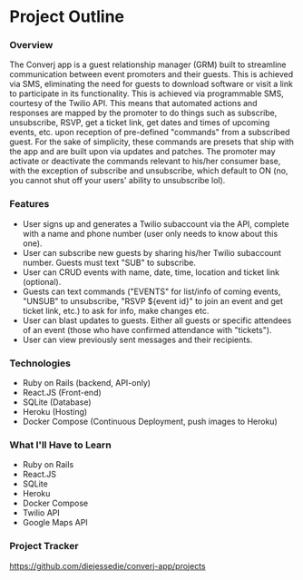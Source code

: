 # Project Outline
### Overview
The Converj app is a guest relationship manager (GRM) built to streamline communication between event promoters and their guests. This is achieved via SMS, eliminating the need for guests to download software or visit a link to participate in its functionality. This is achieved via programmable SMS, courtesy of the Twilio API. This means that automated actions and responses are mapped by the promoter to do things such as subscribe, unsubscribe, RSVP, get a ticket link, get dates and times of upcoming events, etc. upon reception of pre-defined "commands" from a subscribed guest. For the sake of simplicity, these commands are presets that ship with the app and are built upon via updates and patches. The promoter may activate or deactivate the commands relevant to his/her consumer base, with the exception of subscribe and unsubscribe, which default to ON (no, you cannot shut off your users' ability to unsubscribe lol).
### Features
* User signs up and generates a Twilio subaccount via the API, complete with a name and phone number (user only needs to know about this one).
* User can subscribe new guests by sharing his/her Twilio subaccount number. Guests must text "SUB" to subscribe.
* User can CRUD events with name, date, time, location and ticket link (optional).
* Guests can text commands ("EVENTS" for list/info of coming events, "UNSUB" to unsubscribe, "RSVP ${event id}" to join an event and get ticket link, etc.) to ask for info, make changes etc.
* User can blast updates to guests. Either all guests or specific attendees of an event (those who have confirmed attendance with "tickets").
* User can view previously sent messages and their recipients.

### Technologies
* Ruby on Rails (backend, API-only)
* React.JS (Front-end)
* SQLite (Database)
* Heroku (Hosting)
* Docker Compose (Continuous Deployment, push images to Heroku)

### What I'll Have to Learn
* Ruby on Rails
* React.JS
* SQLite
* Heroku
* Docker Compose
* Twilio API
* Google Maps API

### Project Tracker
https://github.com/diejessedie/converj-app/projects
